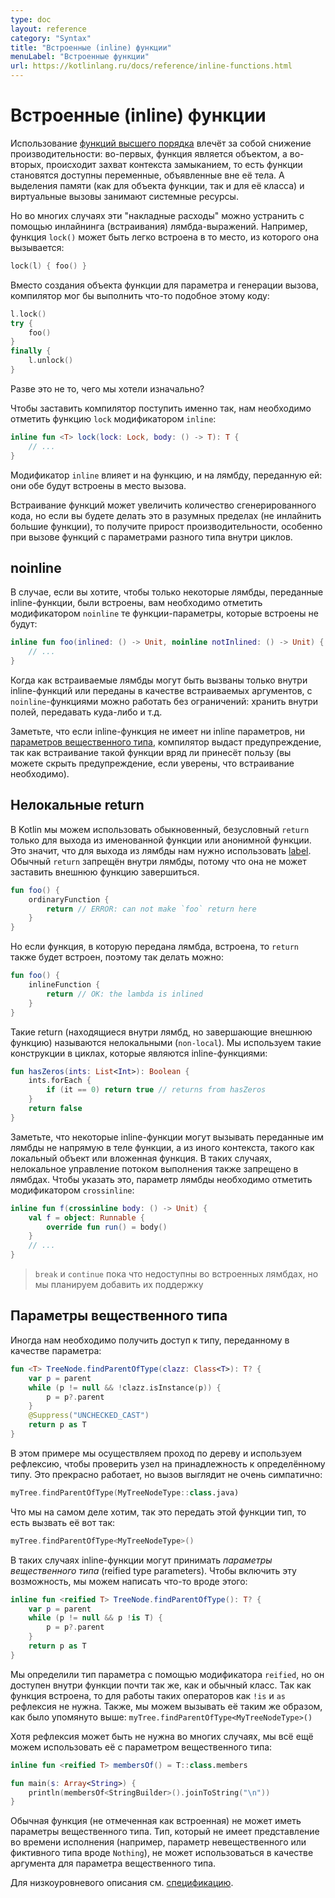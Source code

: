 ```yaml
---
type: doc
layout: reference
category: "Syntax"
title: "Встроенные (inline) функции"
menuLabel: "Встроенные функции"
url: https://kotlinlang.ru/docs/reference/inline-functions.html
---
```


<!--# Inline Functions-->
# Встроенные (inline) функции

<!--Using [higher-order functions](lambdas.html) imposes certain runtime penalties: each function is an object, and it captures a closure,
i.e. those variables that are accessed in the body of the function.
Memory allocations (both for function objects and classes) and virtual calls introduce runtime overhead.-->
Использование [функций высшего порядка](lambdas.html) влечёт за собой снижение производительности: во-первых, функция является объектом,
а во-вторых, происходит захват контекста замыканием, то есть функции становятся доступны переменные, объявленные вне её тела. 
А выделения памяти (как для объекта функции, так и для её класса) и виртуальные вызовы занимают системные ресурсы.

<!--But it appears that in many cases this kind of overhead can be eliminated by inlining the lambda expressions.
The functions shown below are good examples of this situation. I.e., the `lock()` function could be easily inlined at call-sites.
Consider the following case:-->
Но во многих случаях эти "накладные расходы" можно устранить с помощью инлайнинга (встраивания) лямбда-выражений.
Например, функция `lock()` может быть легко встроена в то место, из которого она вызывается: 

``` kotlin
lock(l) { foo() }
```

<!--Instead of creating a function object for the parameter and generating a call, the compiler could emit the following code-->
Вместо создания объекта функции для параметра и генерации вызова, компилятор мог бы выполнить что-то подобное этому коду:

``` kotlin
l.lock()
try {
    foo()
}
finally {
    l.unlock()
}
```

<!--Isn't it what we wanted from the very beginning?-->
Разве это не то, чего мы хотели изначально?

<!--To make the compiler do this, we need to mark the `lock()` function with the `inline` modifier:-->
Чтобы заставить компилятор поступить именно так, нам необходимо отметить функцию `lock` модификатором `inline`:

``` kotlin
inline fun <T> lock(lock: Lock, body: () -> T): T {
    // ...
}
```

<!--The `inline` modifier affects both the function itself and the lambdas passed to it: all of those will be inlined
into the call site.-->
Модификатор `inline` влияет и на функцию, и на лямбду, переданную ей: они обе будут встроены в место вызова.

<!--Inlining may cause the generated code to grow, but if we do it in a reasonable way (do not inline big functions)
it will pay off in performance, especially at "megamorphic" call-sites inside loops.-->
Встраивание функций может увеличить количество сгенерированного кода, 
но если вы будете делать это в разумных пределах (не инлайнить большие функции), то получите прирост производительности, 
особенно при вызове функций с параметрами разного типа внутри циклов.

## noinline

<!--In case you want only some of the lambdas passed to an inline function to be inlined, you can mark some of your function
parameters with the `noinline` modifier:-->
В случае, если вы хотите, чтобы только некоторые лямбды, переданные inline-функции, были встроены, 
вам необходимо отметить модификатором `noinline` те функции-параметры, которые встроены не будут:

``` kotlin
inline fun foo(inlined: () -> Unit, noinline notInlined: () -> Unit) {
    // ...
}
```

<!--Inlinable lambdas can only be called inside the inline functions or passed as inlinable arguments,
but `noinline` ones can be manipulated in any way we like: stored in fields, passed around etc.-->
Когда как встраиваемые лямбды могут быть вызваны только внутри inline-функций или переданы в качестве встраиваемых аргументов, с `noinline`-функциями можно работать без ограничений: хранить внутри полей, передавать куда-либо и т.д.

<!--Note that if an inline function has no inlinable function parameters and no
[reified type parameters](#reified-type-parameters), the compiler will issue a warning, since inlining such functions is
 very unlikely to be beneficial (you can suppress the warning if you are sure the inlining is needed).-->
Заметьте, что если inline-функция не имеет ни inline параметров, ни [параметров вещественного типа](#параметры-вещественного-типа), компилятор выдаст предупреждение, так как встраивание такой функции вряд ли принесёт пользу (вы можете скрыть предупреждение, если уверены, что встраивание необходимо).

<a name="non-local-returns"></a>

<!--## Non-local returns-->
## Нелокальные return

<!--In Kotlin, we can only use a normal, unqualified `return` to exit a named function or an anonymous function.
This means that to exit a lambda, we have to use a [label](returns.html#return-at-labels), and a bare `return` is forbidden
inside a lambda, because a lambda can not make the enclosing function return:-->
В Kotlin мы можем использовать обыкновенный, безусловный `return` только для выхода из именованной функции или анонимной функции. Это значит, что для выхода из лямбды нам нужно использовать [label](returns.html#return-at-labels). Обычный `return` запрещён внутри лямбды, потому что она не может заставить внешнюю функцию завершиться.

``` kotlin
fun foo() {
    ordinaryFunction {
        return // ERROR: can not make `foo` return here
    }
}
```

<!--But if the function the lambda is passed to is inlined, the return can be inlined as well, so it is allowed:-->
Но если функция, в которую передана лямбда, встроена, то `return` также будет встроен, поэтому так делать можно:

``` kotlin
fun foo() {
    inlineFunction {
        return // OK: the lambda is inlined
    }
}
```

<!--Such returns (located in a lambda, but exiting the enclosing function) are called *non-local* returns. We are used to
this sort of constructs in loops, which inline functions often enclose:-->
Такие return (находящиеся внутри лямбд, но завершающие внешнюю функцию) называются нелокальными (`non-local`). Мы используем такие конструкции в циклах, которые являются inline-функциями:

``` kotlin
fun hasZeros(ints: List<Int>): Boolean {
    ints.forEach {
        if (it == 0) return true // returns from hasZeros
    }
    return false
}
```

<!--Note that some inline functions may call the lambdas passed to them as parameters not directly from the function body,
but from another execution context, such as a local object or a nested function. In such cases, non-local control flow
is also not allowed in the lambdas. To indicate that, the lambda parameter needs to be marked with
the `crossinline` modifier: -->
Заметьте, что некоторые inline-функции могут вызывать переданные им лямбды не напрямую в теле функции, а из иного контекста, такого как локальный объект или вложенная функция. В таких случаях, нелокальное управление потоком выполнения также запрещено в лямбдах. Чтобы указать это, параметр лямбды необходимо отметить модификатором `crossinline`:

``` kotlin
inline fun f(crossinline body: () -> Unit) {
    val f = object: Runnable {
        override fun run() = body()
    }
    // ...
}
```


<!-- `break` and `continue` are not yet available in inlined lambdas, but we are planning to support them too-->
> `break` и `continue` пока что недоступны во встроенных лямбдах, но мы планируем добавить их поддержку

<a name="параметры-вещественного-типа"></a>

<!--## Reified type parameters-->
## Параметры вещественного типа

<!--Sometimes we need to access a type passed to us as a parameter:-->
Иногда нам необходимо получить доступ к типу, переданному в качестве параметра:

``` kotlin
fun <T> TreeNode.findParentOfType(clazz: Class<T>): T? {
    var p = parent
    while (p != null && !clazz.isInstance(p)) {
        p = p?.parent
    }
    @Suppress("UNCHECKED_CAST")
    return p as T
}
```

<!--Here, we walk up a tree and use reflection to check if a node has a certain type.
It’s all fine, but the call site is not very pretty:-->
В этом примере мы осуществляем проход по дереву и используем рефлексию, чтобы проверить узел на принадлежность к определённому типу. Это прекрасно работает, но вызов выглядит не очень симпатично:

``` kotlin
myTree.findParentOfType(MyTreeNodeType::class.java)
```

<!--What we actually want is simply pass a type to this function, i.e. call it like this:-->
Что мы на самом деле хотим, так это передать этой функции тип, то есть вызвать её вот так:

``` kotlin
myTree.findParentOfType<MyTreeNodeType>()
```

<!--To enable this, inline functions support *reified type parameters*, so we can write something like this:-->
В таких случаях inline-функции могут принимать *параметры вещественного типа* (reified type parameters). Чтобы включить эту возможность, мы можем написать что-то вроде этого:

``` kotlin
inline fun <reified T> TreeNode.findParentOfType(): T? {
    var p = parent
    while (p != null && p !is T) {
        p = p?.parent
    }
    return p as T
}
```

<!--We qualified the type parameter with the `reified` modifier, now it’s accessible inside the function,
almost as if it were a normal class. Since the function is inlined, no reflection is needed, normal operators like `!is`
and `as` are working now. Also, we can call it as mentioned above: `myTree.findParentOfType<MyTreeNodeType>()`.-->
Мы определили тип параметра с помощью модификатора `reified`, но он доступен внутри функции почти так же, как и обычный класс. Так как функция встроена, то для работы таких операторов как `!is` и `as` рефлексия не нужна. Также, мы можем вызывать её таким же образом, как было упомянуто выше: `myTree.findParentOfType<MyTreeNodeType>()`

<!--Though reflection may not be needed in many cases, we can still use it with a reified type parameter:-->
Хотя рефлексия может быть не нужна во многих случаях, мы всё ещё можем использовать её с параметром вещественного типа:

``` kotlin
inline fun <reified T> membersOf() = T::class.members

fun main(s: Array<String>) {
    println(membersOf<StringBuilder>().joinToString("\n"))
}
```

<!--Normal functions (not marked as inline) can not have reified parameters.
A type that does not have a run-time representation (e.g. a non-reified type parameter or a fictitious type like `Nothing`)
can not be used as an argument for a reified type parameter.

For a low-level description, see the [spec document](https://github.com/JetBrains/kotlin/blob/master/spec-docs/reified-type-parameters.md.-->

Обычная функция (не отмеченная как встроенная) не может иметь параметры вещественного типа.
Тип, который не имеет представление во времени исполнения (например, параметр невещественного или фиктивного типа вроде `Nothing`), не может использоваться в качестве аргумента для параметра вещественного типа.

Для низкоуровневого описания см. [спецификацию](https://github.com/JetBrains/kotlin/blob/master/spec-docs/reified-type-parameters.md).
